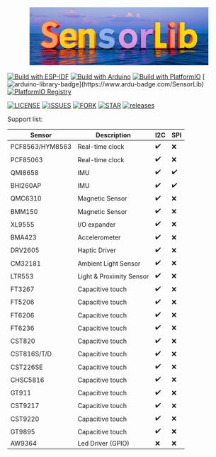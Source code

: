 
<center><img src="extras/images/SensroLib.jpg" width="80%" height="30%"></center>


[![Build with ESP-IDF](https://github.com/lewisxhe/SensorLib/actions/workflows/esp-idf.yml/badge.svg)](https://github.com/lewisxhe/SensorLib/actions/workflows/esp-idf.yml)
[![Build with Arduino](https://github.com/lewisxhe/SensorLib/actions/workflows/arduino_ci.yml/badge.svg)](https://github.com/lewisxhe/SensorLib/actions/workflows/arduino_ci.yml)
[![Build with PlatformIO](https://github.com/lewisxhe/SensorLib/actions/workflows/platformio.yml/badge.svg)](https://github.com/lewisxhe/SensorLib/actions/workflows/platformio.yml)
[![arduino-library-badge](https://www.ardu-badge.com/badge/SensorLib.svg?)](https://www.ardu-badge.com/SensorLib)
[![PlatformIO Registry](https://badges.registry.platformio.org/packages/lewisxhe/library/SensorLib.svg)](https://registry.platformio.org/libraries/lewisxhe/SensorLib)

[![LICENSE](https://img.shields.io/github/license/lewisxhe/SensorLib)](https://github.com/lewisxhe/SensorLib/blob/master/LICENSE)
[![ISSUES](https://img.shields.io/github/issues/lewisxhe/SensorsLib)](https://github.com/lewisxhe/SensorsLib/issues)
[![FORK](https://img.shields.io/github/forks/lewisxhe/SensorsLib)](https://github.com/lewisxhe/SensorsLib/graphs/contributors)
[![STAR](https://img.shields.io/github/stars/lewisxhe/SensorsLib)](https://github.com/lewisxhe/SensorsLib/stargazers)
[![releases](https://img.shields.io/github/release/lewisxhe/SensorsLib)](https://github.com/lewisxhe/SensorLib/releases)

Support list:

| Sensor          | Description              | I2C | SPI |
| --------------- | ------------------------ | --- | --- |
| PCF8563/HYM8563 | Real-time clock          | ✔️   | ❌   |
| PCF85063        | Real-time clock          | ✔️   | ❌   |
| QMI8658         | IMU                      | ✔️   | ✔️   |
| BHI260AP        | IMU                      | ✔️   | ✔️   |
| QMC6310         | Magnetic Sensor          | ✔️   | ❌   |
| BMM150          | Magnetic Sensor          | ✔️   | ❌   |
| XL9555          | I/O expander             | ✔️   | ❌   |
| BMA423          | Accelerometer            | ✔️   | ❌   |
| DRV2605         | Haptic Driver            | ✔️   | ❌   |
| CM32181         | Ambient Light Sensor     | ✔️   | ❌   |
| LTR553          | Light & Proximity Sensor | ✔️   | ❌   |
| FT3267          | Capacitive touch         | ✔️   | ❌   |
| FT5206          | Capacitive touch         | ✔️   | ❌   |
| FT6206          | Capacitive touch         | ✔️   | ❌   |
| FT6236          | Capacitive touch         | ✔️   | ❌   |
| CST820          | Capacitive touch         | ✔️   | ❌   |
| CST816S/T/D     | Capacitive touch         | ✔️   | ❌   |
| CST226SE        | Capacitive touch         | ✔️   | ❌   |
| CHSC5816        | Capacitive touch         | ✔️   | ❌   |
| GT911           | Capacitive touch         | ✔️   | ❌   |
| CST9217         | Capacitive touch         | ✔️   | ❌   |
| CST9220         | Capacitive touch         | ✔️   | ❌   |
| GT9895          | Capacitive touch         | ✔️   | ❌   |
| AW9364          | Led Driver (GPIO)        | ❌   | ❌   |
